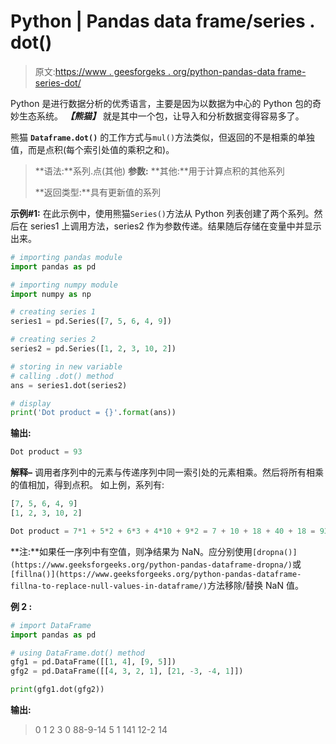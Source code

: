 # Python | Pandas data frame/series . dot()

> 原文:[https://www . geesforgeks . org/python-pandas-data frame-series-dot/](https://www.geeksforgeeks.org/python-pandas-dataframe-series-dot/)

Python 是进行数据分析的优秀语言，主要是因为以数据为中心的 Python 包的奇妙生态系统。 ***【熊猫】*** 就是其中一个包，让导入和分析数据变得容易多了。

熊猫 **`Dataframe.dot()`** 的工作方式与`mul()`方法类似，但返回的不是相乘的单独值，而是点积(每个索引处值的乘积之和)。

> **语法:**系列.点(其他)
> **参数:**
> **其他:**用于计算点积的其他系列
> 
> **返回类型:**具有更新值的系列

**示例#1:**
在此示例中，使用熊猫`Series()`方法从 Python 列表创建了两个系列。然后在 series1 上调用方法，series2 作为参数传递。结果随后存储在变量中并显示出来。

```py
# importing pandas module  
import pandas as pd  

# importing numpy module 
import numpy as np 

# creating series 1 
series1 = pd.Series([7, 5, 6, 4, 9]) 

# creating series 2 
series2 = pd.Series([1, 2, 3, 10, 2]) 

# storing in new variable
# calling .dot() method
ans = series1.dot(series2)

# display
print('Dot product = {}'.format(ans))
```

**输出:**

```py
Dot product = 93
```

**解释–**
调用者序列中的元素与传递序列中同一索引处的元素相乘。然后将所有相乘的值相加，得到点积。
如上例，系列有:

```py
[7, 5, 6, 4, 9]
[1, 2, 3, 10, 2]

Dot product = 7*1 + 5*2 + 6*3 + 4*10 + 9*2 = 7 + 10 + 18 + 40 + 18 = 93
```

**注:**如果任一序列中有空值，则净结果为 NaN。应分别使用`[dropna()](https://www.geeksforgeeks.org/python-pandas-dataframe-dropna/)`或`[fillna()](https://www.geeksforgeeks.org/python-pandas-dataframe-fillna-to-replace-null-values-in-dataframe/)`方法移除/替换 NaN 值。

**例 2 :**

```py
# import DataFrame
import pandas as pd

# using DataFrame.dot() method
gfg1 = pd.DataFrame([[1, 4], [9, 5]])
gfg2 = pd.DataFrame([[4, 3, 2, 1], [21, -3, -4, 1]])

print(gfg1.dot(gfg2))
```

**输出:**

> 0 1 2 3
> 0 88-9-14 5
> 1 141 12-2 14